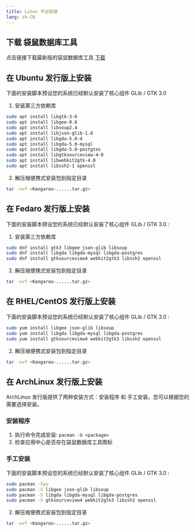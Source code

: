 ```yaml
---
title: Linux 平台安装
lang: zh-CN
---
```


## 下载 袋鼠数据库工具
点击链接下载最新版的袋鼠数据库工具 [下载](../download)


## 在 Ubuntu 发行版上安装
下面的安装脚本预设您的系统已经默认安装了核心组件 GLib / GTK 3.0
1. 安装第三方依赖库
```bash
sudo apt install libgtk-3-0
sudo apt install libgee-0.8
sudo apt install libsoup2.4
sudo apt install libjson-glib-1.0
sudo apt install libgda-5.0-4
sudo apt install libgda-5.0-mysql
sudo apt install libgda-5.0-postgtes
sudo apt install libgtksourceview-4-0
sudo apt install libwebkit2gtk-4.0
sudo apt install libssh2-1 openssl
```
2. 解压缩便携式安装包到指定目录
```bash
tar -xvf <Kangaroo-......tar.gz>
```


## 在 Fedaro 发行版上安装
下面的安装脚本预设您的系统已经默认安装了核心组件 GLib / GTK 3.0 :
1. 安装第三方依赖库
```bash
sudo dnf install gtk3 libgee json-glib libsoup
sudo dnf install libgda libgda-mysql libgda-postgres
sudo dnf install gtksourceview4 webkit2gtk3 libssh2 openssl
```
2. 解压缩便携式安装包到指定目录
```bash
tar -xvf <Kangaroo-......tar.gz>
```

## 在 RHEL/CentOS 发行版上安装
下面的安装脚本预设您的系统已经默认安装了核心组件 GLib / GTK 3.0 :
```bash
sudo yum install libgee json-glib libsoup
sudo yum install libgda libgda-mysql libgda-postgres 
sudo yum install gtksourceview4 webkit2gtk3 libssh2 openssl
```
2. 解压缩便携式安装包到指定目录
```bash
tar -xvf <Kangaroo-......tar.gz>
```

## 在 ArchLinux 发行版上安装
ArchLinux 发行版提供了两种安装方式：安装程序 和 手工安装，您可以根据您的需要选择安装。

### 安装程序
1. 执行命令完成安装: `pacman -U <package>`
2. 检查应用中心是否存在袋鼠数据库工具图标

### 手工安装
下面的安装脚本预设您的系统已经默认安装了核心组件 GLib / GTK 3.0 :
```bash
sudo pacman -Syu
sudo pacman -S libgee json-glib libsoup
sudo pacman -S libgda libgda-mysql libgda-postgres 
sudo pacman -S gtksourceview4 webkit2gtk3 libssh2 openssl
```
2. 解压缩便携式安装包到指定目录
```bash
tar -xvf <Kangaroo-......tar.gz>
```

<Vssue :issue-id="5" :title="$title" />
